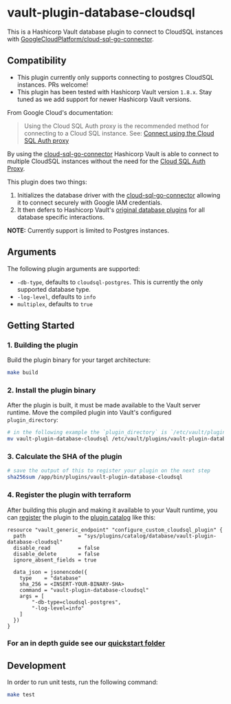 # vault-plugin-database-cloudsql

This is a Hashicorp Vault database plugin to connect to CloudSQL instances with [GoogleCloudPlatform/cloud-sql-go-connector][0].

## Compatibility

- This plugin currently only supports connecting to postgres CloudSQL instances.
PRs welcome!
- This plugin has been tested with Hashicorp Vault version `1.8.x`.
Stay tuned as we add support for newer Hashicorp Vault versions.

From Google Cloud's documentation:
<!-- markdownlint-disable MD013 -->
> Using the Cloud SQL Auth proxy is the recommended method for connecting to a Cloud SQL instance. See: [Connect using the Cloud SQL Auth proxy][0]
<!-- markdownlint-enable MD013 -->

By using the [cloud-sql-go-connector][0] Hashicorp Vault is able to connect to
multiple CloudSQL instances without the need for the [Cloud SQL Auth Proxy][2].

This plugin does two things:

1. Initializes the database driver with the [cloud-sql-go-connector][0]
allowing it to connect securely with Google IAM credentials.
2. It then defers to Hashicorp Vault's [original database plugins][3]
for all database specific interactions.

**NOTE:** Currently support is limited to Postgres instances.

## Arguments

The following plugin arguments are supported:

- `-db-type`, defaults to `cloudsql-postgres`.
This is currently the only supported database type.
- `-log-level`, defaults to `info`
- `multiplex`, defaults to `true`

## Getting Started

### 1. Building the plugin

Build the plugin binary for your target architecture:

```sh
make build
```

### 2. Install the plugin binary

After the plugin is built, it must be made available to the Vault server runtime.
Move the compiled plugin into Vault's configured `plugin_directory`:

```sh
# in the following example the `plugin_directory` is `/etc/vault/plugins`
mv vault-plugin-database-cloudsql /etc/vault/plugins/vault-plugin-database-cloudsql
```

### 3. Calculate the SHA of the plugin

```sh
# save the output of this to register your plugin on the next step
sha256sum /app/bin/plugins/vault-plugin-database-cloudsql
```

### 4. Register the plugin with terraform

After building this plugin and making it available to your Vault
runtime, you can [register][4] the plugin to the [plugin catalog][5] like this:

```hcl
resource "vault_generic_endpoint" "configure_custom_cloudsql_plugin" {
  path                 = "sys/plugins/catalog/database/vault-plugin-database-cloudsql"
  disable_read         = false
  disable_delete       = false
  ignore_absent_fields = true

  data_json = jsonencode({
    type    = "database"
    sha_256 = <INSERT-YOUR-BINARY-SHA>
    command = "vault-plugin-database-cloudsql"
    args = [
        "-db-type=cloudsql-postgres",
        "-log-level=info"
    ]
  })
}
```

### For an in depth guide see our [quickstart folder][1]

## Development

In order to run unit tests, run the following command:

```sh
make test
```

[0]: github.com/GoogleCloudPlatform/cloud-sql-go-connector
[1]: ./quickstart
[2]: https://cloud.google.com/sql/docs/postgres/sql-proxy
[3]: https://github.com/hashicorp/vault/tree/main/plugins/database
[4]: https://www.vaultproject.io/docs/plugins/plugin-architecture#plugin-registration
[5]: https://www.vaultproject.io/api-docs/system/plugins-catalog
